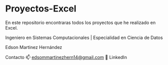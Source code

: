 # Proyectos-Excel
En este repositorio encontraras todos los proyectos que he realizado en Excel.

Ingeniero en Sistemas Computacionales | Especialidad en Ciencia de Datos

Edson Martinez Hernández

Contacto
📫 edsommartinezhern14@gmail.com
🔗 LinkedIn
